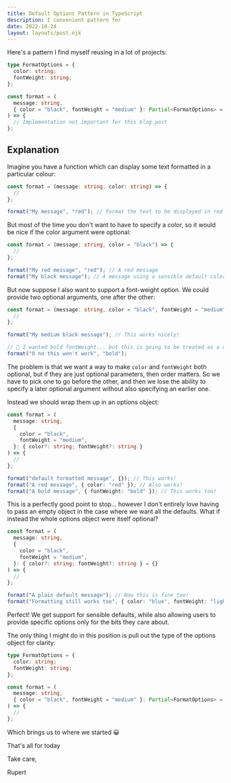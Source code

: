 ```yaml
---
title: Default Options Pattern in TypeScript
description: I convenient pattern for
date: 2022-10-24
layout: layouts/post.njk
---
```


Here's a pattern I find myself reusing in a lot of projects:

```ts
type FormatOptions = {
  color: string;
  fontWeight: string;
};

const format = (
  message: string,
  { color = "black", fontWeight = "medium" }: Partial<FormatOptions> = {}
) => {
  // Implementation not important for this blog post
};
```

## Explanation

Imagine you have a function which can display some text formatted in a particular colour:

```ts
const format = (message: string, color: string) => {
  //
};

format("My message", "red"); // Format the text to be displayed in red
```

But most of the time you don't want to have to specify a color, so it would be nice if the color argument were optional:

```ts
const format = (message: string, color = "black") => {
  //
};

format("My red message", "red"); // A red message
format("My black message"); // A message using a sensible default color
```

But now suppose I also want to support a font-weight option. We could provide two optional arguments, one after the other:

```ts
const format = (message: string, color = "black", fontWeight = "medium") => {
  //
};

format("My medium black message"); // This works nicely!

// 🚨 I wanted bold fontWeight... but this is going to be treated as a color 🚨
format("O no this won't work", "bold");
```

The problem is that we want a way to make `color` and `fontWeight` both optional, but if they are just optional parameters, then order matters. So we have to pick one to go before the other, and then we lose the ability to specify a later optional argument without also specifying an earlier one.

Instead we should wrap them up in an options object:

```ts
const format = (
  message: string,
  {
    color = "black",
    fontWeight = "medium",
  }: { color?: string; fontWeight?: string }
) => {
  //
};

format("default formatted message", {}); // This works!
format("A red message", { color: "red" }); // Also works!
format("A bold message", { fontWeight: "bold" }); // This works too!
```

This is a perfectly good point to stop... however I don't entirely love having to pass an empty object in the case where we want all the defaults. What if instead the whole options object were itself optional?

```ts
const format = (
  message: string,
  {
    color = "black",
    fontWeight = "medium",
  }: { color?: string; fontWeight?: string } = {}
) => {
  //
};

format("A plain default message"); // Now this is fine too!
format("Formatting still works too", { color: "blue", fontWeight: "light" });
```

Perfect! We get support for sensible defaults, while also allowing users to provide specific options only for the bits they care about.

The only thing I might do in this position is pull out the type of the options object for clarity:

```ts
type FormatOptions = {
  color: string;
  fontWeight: string;
};

const format = (
  message: string,
  { color = "black", fontWeight = "medium" }: Partial<FormatOptions> = {}
) => {
  //
};
```

Which brings us to where we started 😀

That's all for today

Take care,

Rupert
